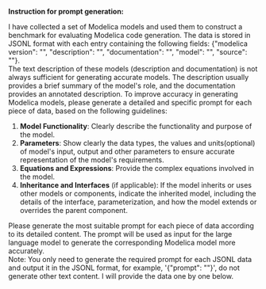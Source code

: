 **Instruction for prompt generation:**  
  
I have collected a set of Modelica models and used them to construct a benchmark for evaluating Modelica code generation. The data is stored in JSONL format with each entry containing the following fields: {"modelica version": "", "description": "", "documentation": "", "model": "", "source": ""}.  
The text description of these models (description and documentation) is not always sufficient for generating accurate models. The description usually provides a brief summary of the model's role, and the documentation provides an annotated description. To improve accuracy in generating Modelica models, please generate a detailed and specific prompt for each piece of data, based on the following guidelines:   
  
1. **Model Functionality**: Clearly describe the functionality and purpose of the model.  
2. **Parameters**: Show clearly the data types, the values and units(optional) of model's input, output and other parameters to ensure accurate representation of the model's requirements.  
3. **Equations and Expressions**: Provide the complex equations involved in the model.  
4. **Inheritance and Interfaces** (if applicable): If the model inherits or uses other models or components, indicate the inherited model, including the details of the interface, parameterization, and how the model extends or overrides the parent component.  
  
Please generate the most suitable prompt for each piece of data according to its detailed content. The prompt will be used as input for the large language model to generate the corresponding Modelica model more accurately.  
Note: You only need to generate the required prompt for each JSONL data and output it in the JSONL format, for example, '{"prompt": ""}', do not generate other text content. I will provide the data one by one below.
